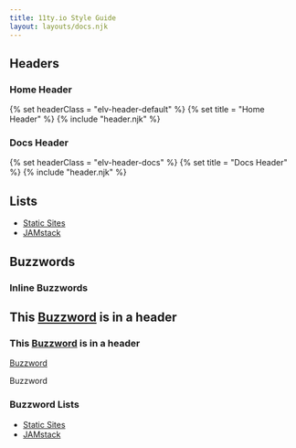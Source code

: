 ```yaml
---
title: 11ty.io Style Guide
layout: layouts/docs.njk
---
```


## Headers

### Home Header

<div class="elv-sg-component">
{% set headerClass = "elv-header-default" %}
{% set title = "Home Header" %}
{% include "header.njk" %}
</div>

### Docs Header

<div class="elv-sg-component">
{% set headerClass = "elv-header-docs" %}
{% set title = "Docs Header" %}
{% include "header.njk" %}
</div>

## Lists

<div class="elv-sg-component">
<ul class="inlinelist">
  <li><a href="/docs/resources/#static-sites">Static Sites</a></li>
  <li><a href="/docs/resources/#jamstack">JAMstack</a></li>
</ul>
</div>

## Buzzwords

### Inline Buzzwords

<div class="elv-sg-component">
<h2>This <a href="#" class="buzzword">Buzzword</a> is in a header</h2>
<h3>This <a href="#" class="buzzword">Buzzword</a> is in a header</h3>
<div><a href="#" class="buzzword">Buzzword</a></div>
<p><span class="buzzword">Buzzword</span></p>
</div>

### Buzzword Lists

<div class="elv-sg-component">
<ul class="buzzword-list">
  <li><a href="/docs/resources/#static-sites">Static Sites</a></li>
  <li><a href="/docs/resources/#jamstack">JAMstack</a></li>
</ul>
</div>
